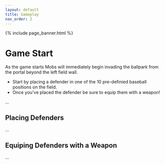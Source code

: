 ```yaml
---
layout: default
title: Gameplay
nav_order: 2
---
```

{% include page_banner.html %}

# Game Start

As the game starts Mobs will immediately begin invading the ballpark from the portal beyond the left field wall. 

* Start by placing a defender in one of the 10 pre-definied baseball positions on the field. 
* Once you've placed the defender be sure to equip them with a weapon!

...

## Placing Defenders

...

## Equiping Defenders with a Weapon

...
